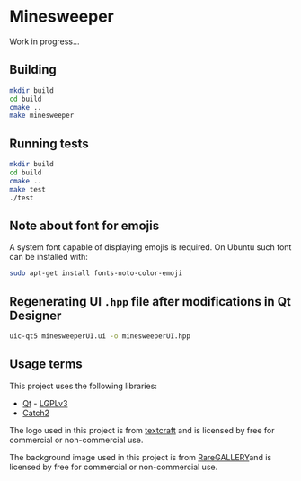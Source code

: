# Minesweeper
Work in progress...

## Building
```sh
mkdir build
cd build
cmake ..
make minesweeper
```

## Running tests
```sh
mkdir build
cd build
cmake ..
make test
./test
```

## Note about font for emojis
A system font capable of displaying emojis is required. On Ubuntu such font can be installed with:

```sh
sudo apt-get install fonts-noto-color-emoji
```

## Regenerating UI `.hpp` file after modifications in Qt Designer
```sh
uic-qt5 minesweeperUI.ui -o minesweeperUI.hpp
```

## Usage terms
This project uses the following libraries:
* [Qt](https://www.qt.io/) - [LGPLv3](https://www.gnu.org/licenses/lgpl-3.0.en.html)
* [Catch2](https://github.com/catchorg/Catch2)

The logo used in this project is from [textcraft](https://textcraft.net) and is licensed by free for commercial or non-commercial use.

The background image used in this project is from [RareGALLERY](https://rare-gallery.com)and is licensed by free for commercial or non-commercial use.
